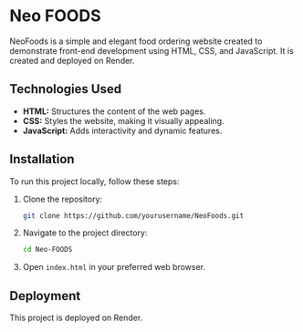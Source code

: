 # Neo FOODS

NeoFoods is a simple and elegant food ordering website created to demonstrate front-end development using HTML, CSS, and JavaScript. It is created and deployed on Render.

## Technologies Used

- **HTML:** Structures the content of the web pages.
- **CSS:** Styles the website, making it visually appealing.
- **JavaScript:** Adds interactivity and dynamic features.

## Installation

To run this project locally, follow these steps:

1. Clone the repository:
   ```bash
   git clone https://github.com/yourusername/NeoFoods.git
   ```
2. Navigate to the project directory:
   ```bash
   cd Neo-FOODS
   ```
3. Open `index.html` in your preferred web browser.

## Deployment

This project is deployed on Render.
